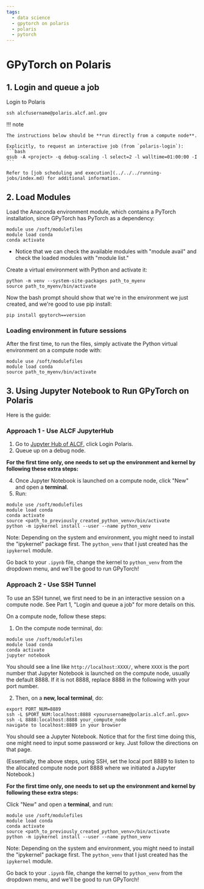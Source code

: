 ```yaml
---
tags:
  - data science
  - gpytorch on polaris
  - polaris
  - pytorch
---
```


# GPyTorch on Polaris

## 1. Login and queue a job
Login to Polaris
```
ssh alcfusername@polaris.alcf.anl.gov
```
!!! note

    The instructions below should be **run directly from a compute node**.

    Explicitly, to request an interactive job (from `polaris-login`):
    ```bash
    qsub -A <project> -q debug-scaling -l select=2 -l walltime=01:00:00 -I
    ```

    Refer to [job scheduling and execution](../../../running-jobs/index.md) for additional information.

## 2. Load Modules

Load the Anaconda environment module, which contains a PyTorch installation, since GPyTorch has PyTorch as a dependency:
```
module use /soft/modulefiles
module load conda
conda activate
```
* Notice that we can check the available modules with "module avail" and check the loaded modules with "module list."

Create a virtual environment with Python and activate it:
```
python -m venv --system-site-packages path_to_myenv
source path_to_myenv/bin/activate
```
Now the bash prompt should show that we're in the environment we just created, and we're good to use pip install:
```
pip install gpytorch==version
```

### Loading environment in future sessions
After the first time, to run the files, simply activate the Python virtual environment on a compute node with:
```
module use /soft/modulefiles
module load conda
source path_to_myenv/bin/activate
``` 

## 3. Using Jupyter Notebook to Run GPyTorch on Polaris
Here is the guide:

### Approach 1 - Use ALCF JupyterHub
1. Go to [Jupyter Hub of ALCF](https://jupyter.alcf.anl.gov/), click Login Polaris.
2. Queue up on a debug node.

**For the first time only, one needs to set up the environment and kernel by following these extra steps:**

4. Once Jupyter Notebook is launched on a compute node, click "New" and open a **terminal**.
5. Run:
``` 
module use /soft/modulefiles
module load conda
conda activate
source <path_to_previously_created_python_venv>/bin/activate
python -m ipykernel install --user --name python_venv
```
Note: Depending on the system and environment, you might need to install the "ipykernel" package first. The `python_venv` that I just created has the `ipykernel` module.

Go back to your `.ipynb` file, change the kernel to `python_venv` from the dropdown menu, and we'll be good to run GPyTorch!

### Approach 2 - Use SSH Tunnel 
To use an SSH tunnel, we first need to be in an interactive session on a compute node. See Part 1, "Login and queue a job" for more details on this.

On a compute node, follow these steps:
1. On the compute node terminal, do:
```
module use /soft/modulefiles
module load conda
conda activate
jupyter notebook
```
You should see a line like `http://localhost:XXXX/`, where `XXXX` is the port number that Jupyter Notebook is launched on the compute node, usually the default 8888. If it is not 8888, replace 8888 in the following with your port number.

2. Then, on a **new, local terminal**, do:
```
export PORT_NUM=8889
ssh -L $PORT_NUM:localhost:8888 <yourusername@polaris.alcf.anl.gov>
ssh -L 8888:localhost:8888 your_compute_node
navigate to localhost:8889 in your browser
``` 

You should see a Jupyter Notebook. Notice that for the first time doing this, one might need to input some password or key. Just follow the directions on that page.

(Essentially, the above steps, using SSH, set the local port 8889 to listen to the allocated compute node port 8888 where we initiated a Jupyter Notebook.)

**For the first time only, one needs to set up the environment and kernel by following these extra steps:**

Click "New" and open a **terminal**, and run:
``` 
module use /soft/modulefiles
module load conda
conda activate
source <path_to_previously_created_python_venv>/bin/activate
python -m ipykernel install --user --name python_venv
```
Note: Depending on the system and environment, you might need to install the "ipykernel" package first. The `python_venv` that I just created has the `ipykernel` module.

Go back to your `.ipynb` file, change the kernel to `python_venv` from the dropdown menu, and we'll be good to run GPyTorch!